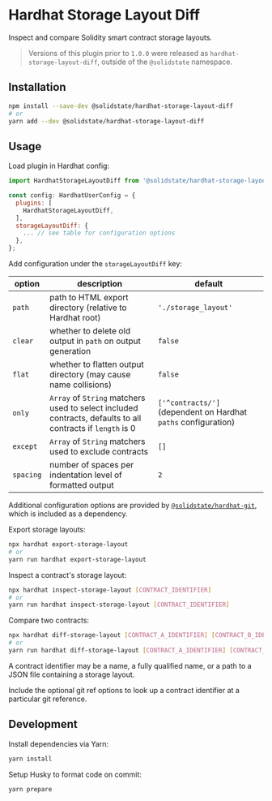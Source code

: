 # Hardhat Storage Layout Diff

Inspect and compare Solidity smart contract storage layouts.

> Versions of this plugin prior to `1.0.0` were released as `hardhat-storage-layout-diff`, outside of the `@solidstate` namespace.

## Installation

```bash
npm install --save-dev @solidstate/hardhat-storage-layout-diff
# or
yarn add --dev @solidstate/hardhat-storage-layout-diff
```

## Usage

Load plugin in Hardhat config:

```javascript
import HardhatStorageLayoutDiff from '@solidstate/hardhat-storage-layout-diff';

const config: HardhatUserConfig = {
  plugins: [
    HardhatStorageLayoutDiff,
  ],
  storageLayoutDiff: {
    ... // see table for configuration options
  },
};
```

Add configuration under the `storageLayoutDiff` key:

| option    | description                                                                                                | default                                                        |
| --------- | ---------------------------------------------------------------------------------------------------------- | -------------------------------------------------------------- |
| `path`    | path to HTML export directory (relative to Hardhat root)                                                   | `'./storage_layout'`                                           |
| `clear`   | whether to delete old output in `path` on output generation                                                | `false`                                                        |
| `flat`    | whether to flatten output directory (may cause name collisions)                                            | `false`                                                        |
| `only`    | `Array` of `String` matchers used to select included contracts, defaults to all contracts if `length` is 0 | `['^contracts/']` (dependent on Hardhat `paths` configuration) |
| `except`  | `Array` of `String` matchers used to exclude contracts                                                     | `[]`                                                           |
| `spacing` | number of spaces per indentation level of formatted output                                                 | `2`                                                            |

Additional configuration options are provided by [`@solidstate/hardhat-git`](https://www.npmjs.com/package/@solidstate/hardhat-git), which is included as a dependency.

Export storage layouts:

```bash
npx hardhat export-storage-layout
# or
yarn run hardhat export-storage-layout
```

Inspect a contract's storage layout:

```bash
npx hardhat inspect-storage-layout [CONTRACT_IDENTIFIER]
# or
yarn run hardhat inspect-storage-layout [CONTRACT_IDENTIFIER]
```

Compare two contracts:

```bash
npx hardhat diff-storage-layout [CONTRACT_A_IDENTIFIER] [CONTRACT_B_IDENTIFIER]
# or
yarn run hardhat diff-storage-layout [CONTRACT_A_IDENTIFIER] [CONTRACT_B_IDENTIFIER]
```

A contract identifier may be a name, a fully qualified name, or a path to a JSON file containing a storage layout.

Include the optional git ref options to look up a contract identifier at a particular git reference.

## Development

Install dependencies via Yarn:

```bash
yarn install
```

Setup Husky to format code on commit:

```bash
yarn prepare
```
